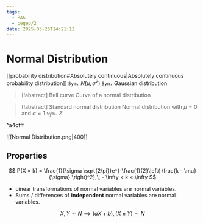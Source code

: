 ```yaml
---
tags:
  - PAS
  - cegep/2
date: 2025-03-25T14:21:12
---
```


# Normal Distribution

[[probability distribution#Absolutely continuous|Absolutely continuous probability distribution]]
`Sym.` $N(\mu, \sigma^2)$
`Syn.` Gaussian distribution

> [!abstract] Bell curve
> Curve of a normal distribution

> [!abstract] Standard normal distribution
> Normal distribution with $\mu = 0$ and $\sigma = 1$
> `Sym.` $Z$

^a4cfff

![[Normal Distribution.png|400]]

## Properties

$$
P(X = k) = \frac{1}{\sigma \sqrt{2\pi}}e^{-\frac{1}{2}\left( \frac{k - \mu}{\sigma} \right)^2},\, - \infty < k < \infty
$$

- Linear transformations of normal variables are normal variables.
- Sums / differences of **independent** normal variables are normal variables.

$$
X, Y \sim N \implies (aX + b), (X \pm Y) \sim N
$$